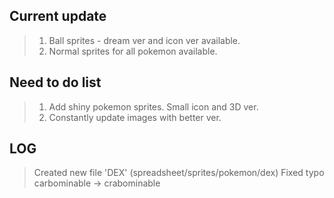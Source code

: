 ## Current update

> 1. Ball sprites - dream ver and icon ver available.
> 2. Normal sprites for all pokemon available.

## Need to do list

> 1. Add shiny pokemon sprites. Small icon and 3D ver.
> 2. Constantly update images with better ver.

## LOG
> Created new file 'DEX' (spreadsheet/sprites/pokemon/dex)
> Fixed typo carbominable -> crabominable
